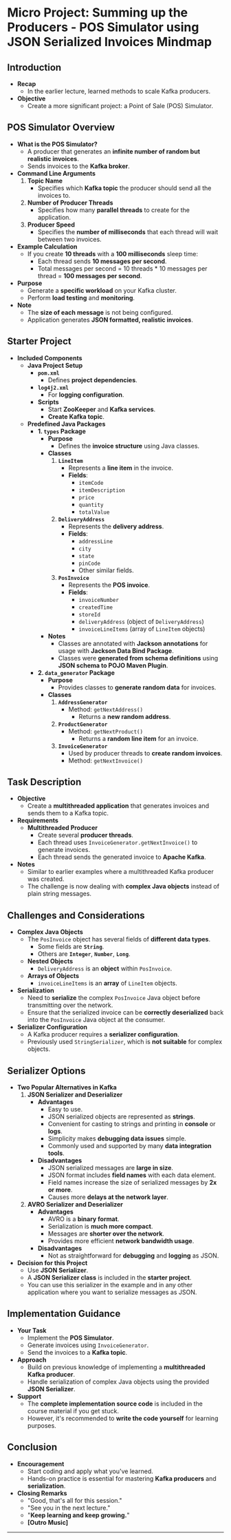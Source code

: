 # Micro Project: Summing up the Producers - POS Simulator using JSON Serialized Invoices Mindmap

## Introduction

- **Recap**
  - In the earlier lecture, learned methods to scale Kafka producers.
- **Objective**
  - Create a more significant project: a Point of Sale (POS) Simulator.

## POS Simulator Overview

- **What is the POS Simulator?**
  - A producer that generates an **infinite number of random but realistic invoices**.
  - Sends invoices to the **Kafka broker**.
- **Command Line Arguments**
  1. **Topic Name**
     - Specifies which **Kafka topic** the producer should send all the invoices to.
  2. **Number of Producer Threads**
     - Specifies how many **parallel threads** to create for the application.
  3. **Producer Speed**
     - Specifies the **number of milliseconds** that each thread will wait between two invoices.
- **Example Calculation**
  - If you create **10 threads** with a **100 milliseconds** sleep time:
    - Each thread sends **10 messages per second**.
    - Total messages per second = 10 threads * 10 messages per thread = **100 messages per second**.
- **Purpose**
  - Generate a **specific workload** on your Kafka cluster.
  - Perform **load testing** and **monitoring**.
- **Note**
  - The **size of each message** is not being configured.
  - Application generates **JSON formatted, realistic invoices**.

## Starter Project

- **Included Components**
  - **Java Project Setup**
    - **`pom.xml`**
      - Defines **project dependencies**.
    - **`log4j2.xml`**
      - For **logging configuration**.
    - **Scripts**
      - Start **ZooKeeper** and **Kafka services**.
      - **Create Kafka topic**.
  - **Predefined Java Packages**
    - **1. `types` Package**
      - **Purpose**
        - Defines the **invoice structure** using Java classes.
      - **Classes**
        1. **`LineItem`**
           - Represents a **line item** in the invoice.
           - **Fields**:
             - `itemCode`
             - `itemDescription`
             - `price`
             - `quantity`
             - `totalValue`
        2. **`DeliveryAddress`**
           - Represents the **delivery address**.
           - **Fields**:
             - `addressLine`
             - `city`
             - `state`
             - `pinCode`
             - Other similar fields.
        3. **`PosInvoice`**
           - Represents the **POS invoice**.
           - **Fields**:
             - `invoiceNumber`
             - `createdTime`
             - `storeId`
             - `deliveryAddress` (object of `DeliveryAddress`)
             - `invoiceLineItems` (array of `LineItem` objects)
      - **Notes**
        - Classes are annotated with **Jackson annotations** for usage with **Jackson Data Bind Package**.
        - Classes were **generated from schema definitions** using **JSON schema to POJO Maven Plugin**.
    - **2. `data_generator` Package**
      - **Purpose**
        - Provides classes to **generate random data** for invoices.
      - **Classes**
        1. **`AddressGenerator`**
           - Method: `getNextAddress()`
             - Returns a **new random address**.
        2. **`ProductGenerator`**
           - Method: `getNextProduct()`
             - Returns a **random line item** for an invoice.
        3. **`InvoiceGenerator`**
           - Used by producer threads to **create random invoices**.
           - Method: `getNextInvoice()`

## Task Description

- **Objective**
  - Create a **multithreaded application** that generates invoices and sends them to a Kafka topic.
- **Requirements**
  - **Multithreaded Producer**
    - Create several **producer threads**.
    - Each thread uses `InvoiceGenerator.getNextInvoice()` to generate invoices.
    - Each thread sends the generated invoice to **Apache Kafka**.
- **Notes**
  - Similar to earlier examples where a multithreaded Kafka producer was created.
  - The challenge is now dealing with **complex Java objects** instead of plain string messages.

## Challenges and Considerations

- **Complex Java Objects**
  - The `PosInvoice` object has several fields of **different data types**.
    - Some fields are **`String`**.
    - Others are **`Integer`**, **`Number`**, **`Long`**.
  - **Nested Objects**
    - `DeliveryAddress` is an **object** within `PosInvoice`.
  - **Arrays of Objects**
    - `invoiceLineItems` is an **array** of `LineItem` objects.
- **Serialization**
  - Need to **serialize** the complex `PosInvoice` Java object before transmitting over the network.
  - Ensure that the serialized invoice can be **correctly deserialized** back into the `PosInvoice` Java object at the consumer.
- **Serializer Configuration**
  - A Kafka producer requires a **serializer configuration**.
  - Previously used `StringSerializer`, which is **not suitable** for complex objects.

## Serializer Options

- **Two Popular Alternatives in Kafka**
  1. **JSON Serializer and Deserializer**
     - **Advantages**
       - Easy to use.
       - JSON serialized objects are represented as **strings**.
       - Convenient for casting to strings and printing in **console** or **logs**.
       - Simplicity makes **debugging data issues** simple.
       - Commonly used and supported by many **data integration tools**.
     - **Disadvantages**
       - JSON serialized messages are **large in size**.
       - JSON format includes **field names** with each data element.
       - Field names increase the size of serialized messages by **2x or more**.
       - Causes more **delays at the network layer**.
  2. **AVRO Serializer and Deserializer**
     - **Advantages**
       - AVRO is a **binary format**.
       - Serialization is **much more compact**.
       - Messages are **shorter over the network**.
       - Provides more efficient **network bandwidth usage**.
     - **Disadvantages**
       - Not as straightforward for **debugging** and **logging** as JSON.
- **Decision for this Project**
  - Use **JSON Serializer**.
  - A **JSON Serializer class** is included in the **starter project**.
  - You can use this serializer in the example and in any other application where you want to serialize messages as JSON.

## Implementation Guidance

- **Your Task**
  - Implement the **POS Simulator**.
  - Generate invoices using `InvoiceGenerator`.
  - Send the invoices to a **Kafka topic**.
- **Approach**
  - Build on previous knowledge of implementing a **multithreaded Kafka producer**.
  - Handle serialization of complex Java objects using the provided **JSON Serializer**.
- **Support**
  - The **complete implementation source code** is included in the course material if you get stuck.
  - However, it's recommended to **write the code yourself** for learning purposes.

## Conclusion

- **Encouragement**
  - Start coding and apply what you've learned.
  - Hands-on practice is essential for mastering **Kafka producers** and **serialization**.
- **Closing Remarks**
  - "Good, that's all for this session."
  - "See you in the next lecture."
  - "**Keep learning and keep growing.**"
  - **[Outro Music]**

---